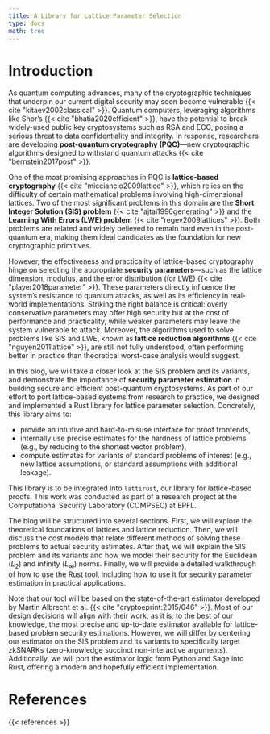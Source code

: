 ```yaml
---
title: A Library for Lattice Parameter Selection
type: docs
math: true
---
```

# Introduction

As quantum computing advances, many of the cryptographic techniques that underpin our current digital security may soon become vulnerable {{< cite "kitaev2002classical" >}}. Quantum computers, leveraging algorithms like Shor’s {{< cite "bhatia2020efficient" >}}, have the potential to break widely-used public key cryptosystems such as RSA and ECC, posing a serious threat to data confidentiality and integrity. In response, researchers are developing **post-quantum cryptography (PQC)**—new cryptographic algorithms designed to withstand quantum attacks {{< cite "bernstein2017post" >}}.

One of the most promising approaches in PQC is **lattice-based cryptography** {{< cite "micciancio2009lattice" >}}, which relies on the difficulty of certain mathematical problems involving high-dimensional lattices. Two of the most significant problems in this domain are the **Short Integer Solution (SIS) problem** {{< cite "ajtai1996generating" >}} and the **Learning With Errors (LWE) problem** {{< cite "regev2009lattices" >}}. Both problems are related and widely believed to remain hard even in the post-quantum era, making them ideal candidates as the foundation for new cryptographic primitives.

However, the effectiveness and practicality of lattice-based cryptography hinge on selecting the appropriate **security parameters**—such as the lattice dimension, modulus, and the error distribution (for LWE) {{< cite "player2018parameter" >}}. These parameters directly influence the system’s resistance to quantum attacks, as well as its efficiency in real-world implementations. Striking the right balance is critical: overly conservative parameters may offer high security but at the cost of performance and practicality, while weaker parameters may leave the system vulnerable to attack. Moreover, the algorithms used to solve problems like SIS and LWE, known as **lattice reduction algorithms** {{< cite "nguyen2011lattice" >}}, are still not fully understood, often performing better in practice than theoretical worst-case analysis would suggest.

In this blog, we will take a closer look at the SIS problem and its variants, and demonstrate the importance of **security parameter estimation** in building secure and efficient post-quantum cryptosystems. As part of our effort to port lattice-based systems from research to practice, we designed and implemented a Rust library for lattice parameter selection. Concretely, this library aims to: 

- provide an intuitive and hard-to-misuse interface for proof frontends,
- internally use precise estimates for the hardness of lattice problems (e.g., by reducing to the shortest vector problem),
- compute estimates for variants of standard problems of interest (e.g., new lattice assumptions, or standard assumptions with additional leakage). 

This library is to be integrated into `lattirust`, our library for lattice-based proofs. This work was conducted as part of a research project at the Computational Security Laboratory (COMPSEC) at EPFL.

The blog will be structured into several sections. First, we will explore the theoretical foundations of lattices and lattice reduction. Then, we will discuss the cost models that relate different methods of solving these problems to actual security estimates. After that, we will explain the SIS problem and its variants and how we model their security for the Euclidean ($L_2$) and infinity ($L_{\infty}$) norms. Finally, we will provide a detailed walkthrough of how to use the Rust tool, including how to use it for security parameter estimation in practical applications.

Note that our tool will be based on the state-of-the-art estimator developed by Martin Albrecht et al. {{< cite "cryptoeprint:2015/046" >}}. Most of our design decisions will align with their work, as it is, to the best of our knowledge, the most precise and up-to-date estimator available for lattice-based problem security estimations. However, we will differ by centering our estimator on the SIS problem and its variants to specifically target zkSNARKs (zero-knowledge succinct non-interactive arguments). Additionally, we will port the estimator logic from Python and Sage into Rust, offering a modern and hopefully efficient implementation.


# References

{{< references >}}